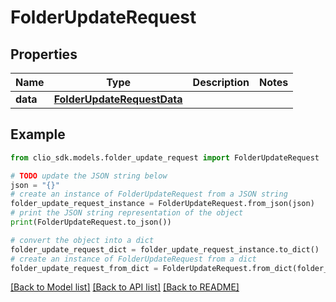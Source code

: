 # FolderUpdateRequest


## Properties

Name | Type | Description | Notes
------------ | ------------- | ------------- | -------------
**data** | [**FolderUpdateRequestData**](FolderUpdateRequestData.md) |  | 

## Example

```python
from clio_sdk.models.folder_update_request import FolderUpdateRequest

# TODO update the JSON string below
json = "{}"
# create an instance of FolderUpdateRequest from a JSON string
folder_update_request_instance = FolderUpdateRequest.from_json(json)
# print the JSON string representation of the object
print(FolderUpdateRequest.to_json())

# convert the object into a dict
folder_update_request_dict = folder_update_request_instance.to_dict()
# create an instance of FolderUpdateRequest from a dict
folder_update_request_from_dict = FolderUpdateRequest.from_dict(folder_update_request_dict)
```
[[Back to Model list]](../README.md#documentation-for-models) [[Back to API list]](../README.md#documentation-for-api-endpoints) [[Back to README]](../README.md)


